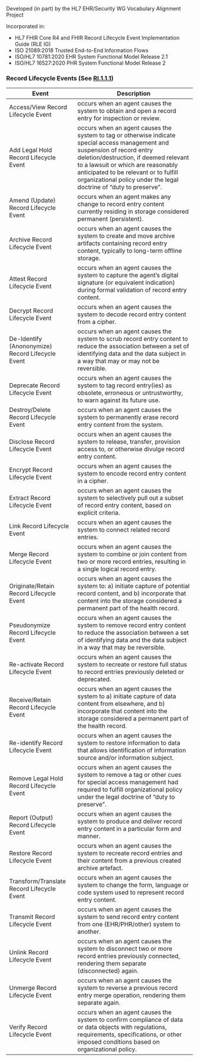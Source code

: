 Developed (in part) by the HL7 EHR/Security WG Vocabulary Alignment Project

Incorporated in:

* HL7 FHIR Core R4 and FHIR Record Lifecycle Event Implementation Guide (RLE IG)
* ISO 21089:2018 Trusted End-to-End Information Flows
* ISO/HL7 10781:2020 EHR System Functional Model Release 2.1
* ISO/HL7 16527:2020 PHR System Functional Model Release 2

### Record Lifecycle Events (See [RI.1.1.1](Requirements-EHRSFMR2.1-RI.1.1.1.html))

| Event | Description |
| --- | --- |
| Access/View Record Lifecycle Event | occurs when an agent causes the system to obtain and open a record entry for inspection or review. |
| Add Legal Hold Record Lifecycle Event | occurs when an agent causes the system to tag or otherwise indicate special access management and suspension of record entry deletion/destruction, if deemed relevant to a lawsuit or which are reasonably anticipated to be relevant or to fulfill organizational policy under the legal doctrine of “duty to preserve”. |
| Amend (Update) Record Lifecycle Event | occurs when an agent makes any change to record entry content currently residing in storage considered permanent (persistent). |
| Archive Record Lifecycle Event | occurs when an agent causes the system to create and move archive artifacts containing record entry content, typically to long-term offline storage. |
| Attest Record Lifecycle Event | occurs when an agent causes the system to capture the agent’s digital signature (or equivalent indication) during formal validation of record entry content. |
| Decrypt Record Lifecycle Event | occurs when an agent causes the system to decode record entry content from a cipher. |
| De-Identify (Anononymize) Record Lifecycle Event | occurs when an agent causes the system to scrub record entry content to reduce the association between a set of identifying data and the data subject in a way that may or may not be reversible. |
| Deprecate Record Lifecycle Event | occurs when an agent causes the system to tag record entry(ies) as obsolete, erroneous or untrustworthy, to warn against its future use. |
| Destroy/Delete Record Lifecycle Event | occurs when an agent causes the system to permanently erase record entry content from the system. |
| Disclose Record Lifecycle Event | occurs when an agent causes the system to release, transfer, provision access to, or otherwise divulge record entry content. |
| Encrypt Record Lifecycle Event | occurs when an agent causes the system to encode record entry content in a cipher. |
| Extract Record Lifecycle Event | occurs when an agent causes the system to selectively pull out a subset of record entry content, based on explicit criteria. |
| Link Record Lifecycle Event | occurs when an agent causes the system to connect related record entries. |
| Merge Record Lifecycle Event | occurs when an agent causes the system to combine or join content from two or more record entries, resulting in a single logical record entry.  |
| Originate/Retain Record Lifecycle Event | occurs when an agent causes the system to: a) initiate capture of potential record content, and b) incorporate that content into the storage considered a permanent part of the health record. |
| Pseudonymize Record Lifecycle Event | occurs when an agent causes the system to remove record entry content to reduce the association between a set of identifying data and the data subject in a way that may be reversible. |
| Re-activate Record Lifecycle Event | occurs when an agent causes the system to recreate or restore full status to record entries previously deleted or deprecated. |
| Receive/Retain Record Lifecycle Event | occurs when an agent causes the system to a) initiate capture of data content from elsewhere, and b) incorporate that content into the storage considered a permanent part of the health record. |
| Re-identify Record Lifecycle Event | occurs when an agent causes the system to restore information to data that allows identification of information source and/or information subject. |
| Remove Legal Hold Record Lifecycle Event | occurs when an agent causes the system to remove a tag or other cues for special access management had required to fulfill organizational policy under the legal doctrine of “duty to preserve”. |
| Report (Output) Record Lifecycle Event | occurs when an agent causes the system to produce and deliver record entry content in a particular form and manner. |
| Restore Record Lifecycle Event | occurs when an agent causes the system to recreate record entries and their content from a previous created archive artefact. |
| Transform/Translate Record Lifecycle Event | occurs when an agent causes the system to change the form, language or code system used to represent record entry content. |
| Transmit Record Lifecycle Event | occurs when an agent causes the system to send record entry content from one (EHR/PHR/other) system to another. |
| Unlink Record Lifecycle Event | occurs when an agent causes the system to disconnect two or more record entries previously connected, rendering them separate (disconnected) again. |
| Unmerge Record Lifecycle Event | occurs when an agent causes the system to reverse a previous record entry merge operation, rendering them separate again. |
| Verify Record Lifecycle Event | occurs when an agent causes the system to confirm compliance of data or data objects with regulations, requirements, specifications, or other imposed conditions based on organizational policy. |
